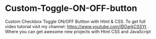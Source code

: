 # Custom-Toggle-ON-OFF-button
 Custom Checkbox Toggle ON/OFF Buttton with Html & CSS. To get full video tutorial visit my channel: https://www.youtube.com/@DarkCSSYt . Where you can get awesome new projects with Html CSS and JavaScript
